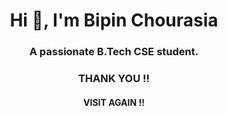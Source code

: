 <h1 align="center">Hi 👋, I'm Bipin Chourasia</h1>
<h3 align="center">A passionate B.Tech CSE student.</h3>
<h3 align="center">THANK YOU !! </h3>
<h4 align="center"> VISIT AGAIN !!</h4>
